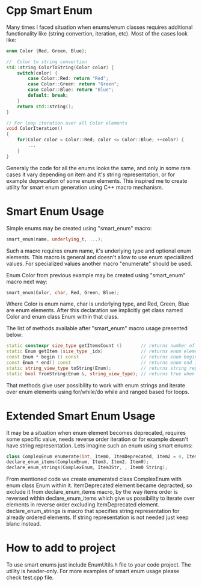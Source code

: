 # Cpp Smart Enum

Many times I faced situation when enums/enum classes requires additional functionality like (string convertion, iteration, etc). Most of the cases look like:
```cpp
enum Color {Red, Green, Blue};

//  Color to string convertion
std::string ColorToString(Color color) {
    switch(color) {
        case Color::Red: return "Red";
        case Color::Green: return "Green";
        case Color::Blue: return "Blue";
        default: break;
    }
    return std::string();
}

// For loop iteration over all Color elements
void ColorIteration()
{
    for(Color color = Color::Red; color <= Color::Blue; ++color) {
        ...
    }
}
```

Generaly the code for all the enums looks the same, and only in some rare cases it vary depending on item and it's string representation, or for example deprecation of some enum elements.
This inspired me to create utility for smart enum generation using C++ macro mechanism.

# Smart Enum Usage

Simple enums may be created using "smart_enum" macro:
```cpp
smart_enum(name, underlying_t, ...);
```
Such a macro requires enum name, it's underlying type and optional enum elements. This macro is general
and doesn't allow to use enum speciailized values. For specialized values another macro "enumerate" should be used.

Enum Color from previous example may be created using "smart_enum" macro next way:
```cpp
smart_enum(Color, char, Red, Green, Blue);
```
Where Color is enum name, char is underlying type, and Red, Green, Blue are enum elements. After this declaration we implicitly get class named Color and enum class Enum within that class. 

The list of methods available after "smart_enum" macro usage presented below:
```cpp
static constexpr size_type getItemsCount ()       // returns number of enum elements
static Enum getItem (size_type _idx)              // returns enum element using index
const Enum * begin () const                       // returns enum begin iterator
const Enum * end() const                          // returns enum end iterator
static string_view_type toString(Enum);           // returns string representation of given element
static bool fromString(Enum &, string_view_type); // returns true when possible to create enum from str
```

That methods give user possibility to work with enum strings and iterate over enum elements using for/while/do while and ranged based for loops.


# Extended Smart Enum Usage

It may be a situation when enum element becomes deprecated, requires some specific value, needs reverse order iteration or for example doesn't have string representation. Lets imagine such an enum using smart enums:

```cpp
class ComplexEnum enumerate(int, Item0, ItemDeprecated, Item2 = 4, Item3 = 99);
declare_enum_items(ComplexEnum, Item3, Item2, Item0);
declare_enum_strings(ComplexEnum, Item3Str, , Item0 String);
```

From mentioned code we create enumerated class ComplexEnum with enum class Enum within it.
ItemDeprecated element became depracted, so exclude it from declare_enum_items macro, by the way items order is reversed within declare_enum_items which give us possibility to iterate over elements in reverse order excluding ItemDeprecated element. declare_enum_strings is macro that specifies string representation for already ordered elements. If string representation is not needed just keep blanc instead.

# How to add to project
To use smart enums just include EnumUtils.h file to your code project. The utility is header-only.
For more examples of smart enum usage please check test.cpp file.


